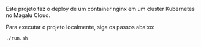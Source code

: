 Este projeto faz o deploy de um container nginx em um cluster Kubernetes no Magalu Cloud.

Para executar o projeto localmente, siga os passos abaixo:
```
./run.sh 
```